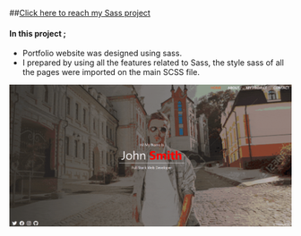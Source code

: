 ##[Click here to reach my Sass project](https://bedirhanerguven10.github.io/Sass-Website/)

#### In this project ; 
- Portfolio website was designed using sass.
- I prepared by using all the features related to Sass, the style sass of all the pages were imported on the main SCSS file.

![](https://github.com/bedirhanerguven10/Sass-Website/blob/master/sass.gif)
